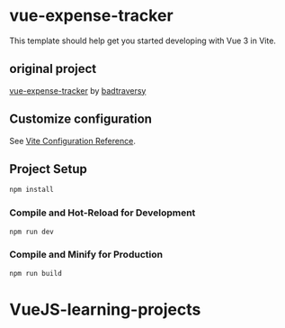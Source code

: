 # vue-expense-tracker

This template should help get you started developing with Vue 3 in Vite.

## original project 
[vue-expense-tracker](https://github.com/bradtraversy/vue-expense-tracker.git) by [badtraversy](https://github.com/bradtraversy)

## Customize configuration

See [Vite Configuration Reference](https://vitejs.dev/config/).

## Project Setup

```sh
npm install
```

### Compile and Hot-Reload for Development

```sh
npm run dev
```

### Compile and Minify for Production

```sh
npm run build
```
# VueJS-learning-projects
